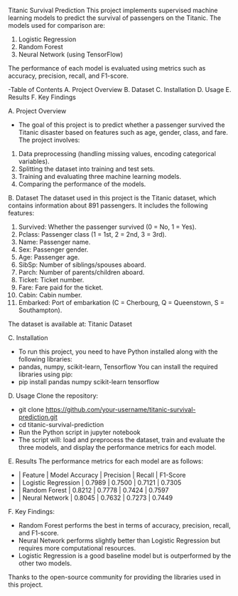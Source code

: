 Titanic Survival Prediction
This project implements supervised machine learning models to predict the survival of passengers on the Titanic. The models used for comparison are:

1. Logistic Regression
2. Random Forest
3. Neural Network (using TensorFlow)

The performance of each model is evaluated using metrics such as accuracy, precision, recall, and F1-score.

-Table of Contents
A. Project Overview
B. Dataset
C. Installation
D. Usage
E. Results
F. Key Findings

A. Project Overview
 - The goal of this project is to predict whether a passenger survived the Titanic disaster based on features such as age, gender, class, and fare. The project involves:

  1. Data preprocessing (handling missing values, encoding categorical variables).
  2. Splitting the dataset into training and test sets.
  3. Training and evaluating three machine learning models.
  4. Comparing the performance of the models.

B. Dataset
The dataset used in this project is the Titanic dataset, which contains information about 891 passengers. It includes the following features:

1. Survived: Whether the passenger survived (0 = No, 1 = Yes).
2. Pclass: Passenger class (1 = 1st, 2 = 2nd, 3 = 3rd).
3. Name: Passenger name.
4. Sex: Passenger gender.
5. Age: Passenger age.
6. SibSp: Number of siblings/spouses aboard.
7. Parch: Number of parents/children aboard.
8. Ticket: Ticket number.
9. Fare: Fare paid for the ticket.
10. Cabin: Cabin number.
11. Embarked: Port of embarkation (C = Cherbourg, Q = Queenstown, S = Southampton).

The dataset is available at: Titanic Dataset

C. Installation
- To run this project, you need to have Python installed along with the following libraries:
 - pandas, numpy, scikit-learn, Tensorflow
You can install the required libraries using pip:
- pip install pandas numpy scikit-learn tensorflow

D. Usage
Clone the repository:
- git clone https://github.com/your-username/titanic-survival-prediction.git
- cd titanic-survival-prediction
- Run the Python script in jupyter notebook
- The script will: load and preprocess the dataset, train and evaluate the three models, and display the performance metrics for each model.

E. Results
The performance metrics for each model are as follows:
- | Feature               | Model	Accuracy | Precision |	Recall |	F1-Score                                                           
- | Logistic Regression   |  0.7989	       |  0.7500   |	0.7121 |	0.7305                               
- | Random Forest         |  0.8212	       |  0.7778   |	0.7424 |	0.7597                               
- | Neural Network        | 0.8045	        | 0.7632	   | 0.7273 |	0.7449                                


F. Key Findings:
- Random Forest performs the best in terms of accuracy, precision, recall, and F1-score.
- Neural Network performs slightly better than Logistic Regression but requires more computational resources.
- Logistic Regression is a good baseline model but is outperformed by the other two models.

Thanks to the open-source community for providing the libraries used in this project.
